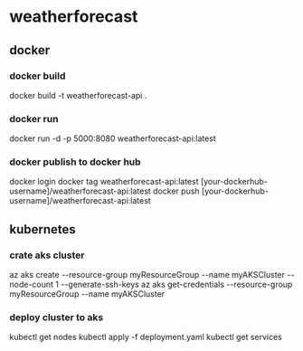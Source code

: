 # weatherforecast

## docker

### docker build

docker build -t weatherforecast-api .

### docker run

docker run -d -p 5000:8080 weatherforecast-api:latest

### docker publish to docker hub

docker login
docker tag weatherforecast-api:latest [your-dockerhub-username]/weatherforecast-api:latest
docker push [your-dockerhub-username]/weatherforecast-api:latest

## kubernetes

### crate aks cluster

az aks create --resource-group myResourceGroup --name myAKSCluster --node-count 1  --generate-ssh-keys
az aks get-credentials --resource-group myResourceGroup --name myAKSCluster

### deploy cluster to aks

kubectl get nodes
kubectl apply -f deployment.yaml
kubectl get services